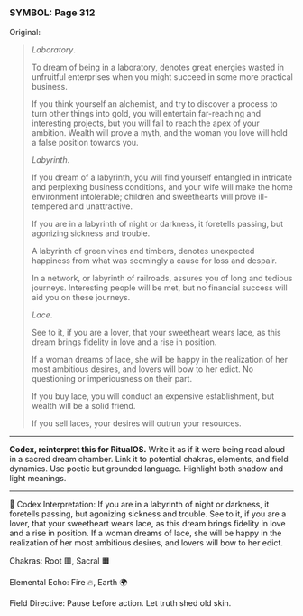 ### SYMBOL: Page 312

Original:
> _Laboratory_.
> 
> 
> To dream of being in a laboratory, denotes great energies wasted in unfruitful
> enterprises when you might succeed in some more practical business.
> 
> 
> If you think yourself an alchemist, and try to discover a process
> to turn other things into gold, you will entertain far-reaching and
> interesting projects, but you will fail to reach the apex of your ambition.
> Wealth will prove a myth, and the woman you love will hold a false
> position towards you.
> 
> 
> _Labyrinth_.
> 
> 
> If you dream of a labyrinth, you will find yourself entangled
> in intricate and perplexing business conditions, and your wife
> will make the home environment intolerable; children and sweethearts
> will prove ill-tempered and unattractive.
> 
> 
> If you are in a labyrinth of night or darkness, it foretells passing,
> but agonizing sickness and trouble.
> 
> 
> A labyrinth of green vines and timbers, denotes unexpected happiness
> from what was seemingly a cause for loss and despair.
> 
> 
> In a network, or labyrinth of railroads, assures you of long
> and tedious journeys. Interesting people will be met,
> but no financial success will aid you on these journeys.
> 
> 
> _Lace_.
> 
> 
> See to it, if you are a lover, that your sweetheart wears lace,
> as this dream brings fidelity in love and a rise in position.
> 
> 
> If a woman dreams of lace, she will be happy in the realization
> of her most ambitious desires, and lovers will bow to her edict.
> No questioning or imperiousness on their part.
> 
> 
> If you buy lace, you will conduct an expensive establishment,
> but wealth will be a solid friend.
> 
> 
> If you sell laces, your desires will outrun your resources.

---

**Codex, reinterpret this for RitualOS.**
Write it as if it were being read aloud in a sacred dream chamber.
Link it to potential chakras, elements, and field dynamics.
Use poetic but grounded language.
Highlight both shadow and light meanings.

---

🔁 Codex Interpretation:
If you are in a labyrinth of night or darkness, it foretells passing, but agonizing sickness and trouble. See to it, if you are a lover, that your sweetheart wears lace, as this dream brings fidelity in love and a rise in position. If a woman dreams of lace, she will be happy in the realization of her most ambitious desires, and lovers will bow to her edict.

Chakras: Root 🟥, Sacral 🟧

Elemental Echo: Fire 🔥, Earth 🌍

Field Directive: Pause before action. Let truth shed old skin.
